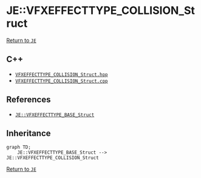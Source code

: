 # JE::VFXEFFECTTYPE_COLLISION_Struct

[Return to `JE`](/docs/je.md)

## C++

- [`VFXEFFECTTYPE_COLLISION_Struct.hpp`](/src/je/VFXEFFECTTYPE_COLLISION_Struct.hpp)
- [`VFXEFFECTTYPE_COLLISION_Struct.cpp`](/src/je/VFXEFFECTTYPE_COLLISION_Struct.cpp)

## References

- [`JE::VFXEFFECTTYPE_BASE_Struct`](/docs/je/VFXEFFECTTYPE_BASE_Struct.md)

## Inheritance

```mermaid
graph TD;
    JE::VFXEFFECTTYPE_BASE_Struct --> JE::VFXEFFECTTYPE_COLLISION_Struct
```

[Return to `JE`](/docs/je.md)